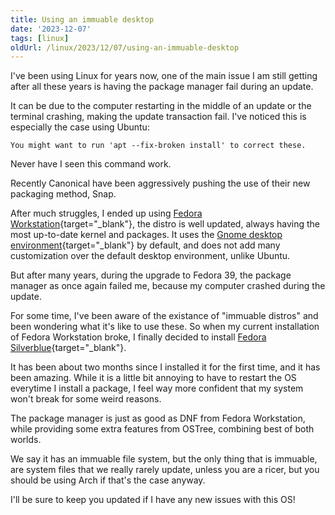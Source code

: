 ```yaml
---
title: Using an immuable desktop
date: '2023-12-07'
tags: [linux]
oldUrl: /linux/2023/12/07/using-an-immuable-desktop
---
```

I've been using Linux for years now, one of the main issue I am still getting after all these years is having the package manager fail during an update.

<!--more-->

It can be due to the computer restarting in the middle of an update or the terminal crashing, making the update transaction fail. I've noticed this is especially the case using Ubuntu:

```
You might want to run 'apt --fix-broken install' to correct these.
```

Never have I seen this command work.

Recently Canonical have been aggressively pushing the use of their new packaging method, Snap.

After much struggles, I ended up using [Fedora Workstation](https://fedoraproject.org/){target="_blank"}, the distro is well updated, always having the most up-to-date kernel and packages.
It uses the [Gnome desktop environment](https://www.gnome.org/){target="_blank"} by default, and does not add many customization over the default desktop environment, unlike Ubuntu.

But after many years, during the upgrade to Fedora 39, the package manager as once again failed me, because my computer crashed during the update.

For some time, I've been aware of the existance of "immuable distros" and been wondering what it's like to use these. So when my current installation of Fedora Workstation broke, I finally decided to install [Fedora Silverblue](https://fedoraproject.org/en/silverblue/){target="_blank"}.

It has been about two months since I installed it for the first time, and it has been amazing. While it is a little bit annoying to have to restart the OS everytime I install a package, I feel way more confident that my system won't break for some weird reasons.

The package manager is just as good as DNF from Fedora Workstation, while providing some extra features from OSTree, combining best of both worlds.

We say it has an immuable file system, but the only thing that is immuable, are system files that we really rarely update, unless you are a ricer, but you should be using Arch if that's the case anyway.

I'll be sure to keep you updated if I have any new issues with this OS!
